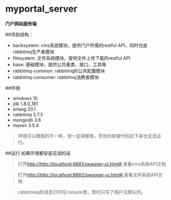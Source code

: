 # myportal_server
**门户网站服务端**


##项目结构：
- backsystem: cms系统模块，提供门户所需的restful API，同时也是rabbitmq生产者模块
- filesystem: 文件系统模块，提供文件上传下载的restful API
- base: 基础模块，提供公共基类、接口、工具等
- rabbitmq-common: rabbitmq的公共配置模块
- rabbitmq-consumer: rabbitmq消费者模块

##环境
- windows 10
- jdk 1.8.0_181
- erlang 20.1
- rabbitmq 3.7.3
- mongodb 3.6
- maven 3.5.4
>环境可以跟我的不一样，但一定得都有，否则你即便代码拉下来也无法运行。

##运行
如果环境都安装无误的话

>打开[http://http://localhost:8881/swagger-ui.html#](http://localhost:8881/swagger-ui.html#),查看cms系统API文档

>打开[http://http://localhost:8882/swagger-ui.html#](http://localhost:8882/swagger-ui.html#),查看文件系统API文档

>rabbitmaq的消息打印在console里，暂时只写了用户注册队列。
